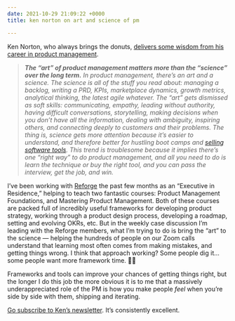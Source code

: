```yaml
---
date: 2021-10-29 21:09:22 +0000
title: ken norton on art and science of pm

---
```

Ken Norton, who always brings the donuts, [delivers some wisdom from his career in product management](https://newsletter.bringthedonuts.com/p/reflecting-on-a-career-in-product?token=eyJ1c2VyX2lkIjoxMTQ2NTMsInBvc3RfaWQiOjMzOTU0NjA4LCJfIjoiUVNkMEMiLCJpYXQiOjE2MzU0NTAzNzAsImV4cCI6MTYzNTQ1Mzk3MCwiaXNzIjoicHViLTI2NjcyOSIsInN1YiI6InBvc3QtcmVhY3Rpb24ifQ.Cn_zs0nut2z-iP1iYbS_Nfg2SXhvuUxe96sBmy87RPc).

> **_The “art” of product management matters more than the “science” over the long term._** _In product management, there’s an art and a science. The science is all of the stuff you read about: managing a backlog, writing a PRD, KPIs, marketplace dynamics, growth metrics, analytical thinking, the latest agile whatever. The “art” gets dismissed as soft skills: communicating, empathy, leading without authority, having difficult conversations, storytelling, making decisions when you don’t have all the information, dealing with ambiguity, inspiring others, and connecting deeply to customers and their problems. The thing is, science gets more attention because it’s easier to understand, and therefore better for hustling boot camps and_ [_selling software tools_](https://newsletter.bringthedonuts.com/p/the-tools-dont-matter)_. This trend is troublesome because it implies there’s one “right way” to do product management, and all you need to do is learn the technique or buy the right tool, and you can pass the interview, get the job, and win._

I’ve been working with [Reforge](https://reforge.com/) the past few months as an “Executive in Residence,” helping to teach two fantastic courses: Product Management Foundations, and Mastering Product Management. Both of these courses are packed full of incredibly useful frameworks for developing product strategy, working through a product design process, developing a roadmap, setting and evolving OKRs, etc. But in the weekly case discussion I’m leading with the Reforge members, what I’m trying to do is bring the “art” to the science — helping the hundreds of people on our Zoom calls understand that learning most often comes from making mistakes, and getting things wrong. I think that approach working? Some people dig it…some people want more framework time. 🤷‍♂

Frameworks and tools can improve your chances of getting things right, but the longer I do this job the more obvious it is to me that a massively underappreciated role of the PM is how you make people _feel_ when you’re side by side with them, shipping and iterating.

[Go subscribe to Ken’s newsletter](https://newsletter.bringthedonuts.com/). It’s consistently excellent.